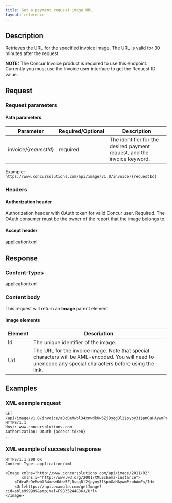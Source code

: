 ```yaml
---
title: Get a payment request image URL
layout: reference
---
```


## Description
Retrieves the URL for the specified invoice image. The URL is valid for 30 minutes after the request.

**NOTE:** The Concur Invoice product is required to use this endpoint. Currently you must use the Invoice user interface to get the Request ID value.

## Request

### Request parameters

#### Path parameters

| Parameter | Required/Optional | Description |
|-----------|-----------|---------------------|
| invoice/{_requestId_} | required | The identifier for the desired payment request, and the invoice keyword. |

Example: `https://www.concursolutions.com/api/image/v1.0/invoice/{requestId}`

### Headers

#### Authorization header

Authorization header with OAuth token for valid Concur user. Required. The OAuth consumer must be the owner of the report that the image belongs to.

#### Accept header
application/xml

## Response

### Content-Types
application/xml

### Content body
This request will return an **Image** parent element.

#### Image elements

| Element |  Description |
|-----------|---------------------|
| Id | The unique identifier of the image. |
| Url | The URL for the invoice image. Note that special characters will be XML-encoded. You will need to unencode any special characters before using the link.|

## Examples

### XML example request

```http
GET /api/image/v1.0/invoice/aBcDeMwbl34xnwdkUw5ZjDsggDl2$pyoy31$pnGaHAywmPrpbAmE HTTPS/1.1
Host: www.concursolutions.com
Authorization: OAuth {access token}  
...
```

### XML example of successful response

```http
HTTPS/1.1 200 OK
Content-Type: application/xml

<Image xmlns="http://www.concursolutions.com/api/image/2011/02"
       xmlns:i="http://www.w3.org/2001/XMLSchema-instance">
    <Id>aBcDeMwbl34xnwdkUw5ZjDsggDl2$pyoy31$pnGaHAywmPrpbAmE</Id>
    <Url>https://api.example.com/getImage?cid=able999999&amp;val=F9B35244G86</Url>
</Image>
```
